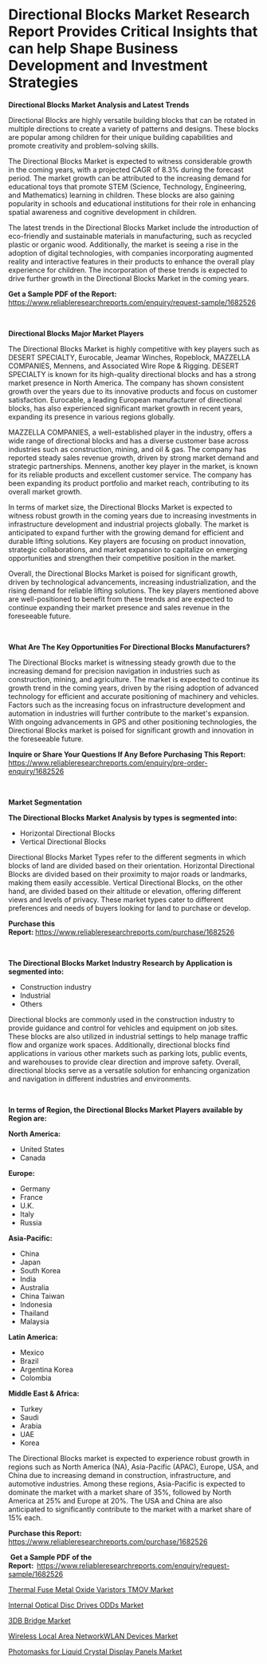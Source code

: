 <p><h1>Directional Blocks Market Research Report Provides Critical Insights that can help Shape Business Development and Investment Strategies</h1></p><p><strong>Directional Blocks Market Analysis and Latest Trends</strong></p>
<p><p>Directional Blocks are highly versatile building blocks that can be rotated in multiple directions to create a variety of patterns and designs. These blocks are popular among children for their unique building capabilities and promote creativity and problem-solving skills.</p><p>The Directional Blocks Market is expected to witness considerable growth in the coming years, with a projected CAGR of 8.3% during the forecast period. The market growth can be attributed to the increasing demand for educational toys that promote STEM (Science, Technology, Engineering, and Mathematics) learning in children. These blocks are also gaining popularity in schools and educational institutions for their role in enhancing spatial awareness and cognitive development in children.</p><p>The latest trends in the Directional Blocks Market include the introduction of eco-friendly and sustainable materials in manufacturing, such as recycled plastic or organic wood. Additionally, the market is seeing a rise in the adoption of digital technologies, with companies incorporating augmented reality and interactive features in their products to enhance the overall play experience for children. The incorporation of these trends is expected to drive further growth in the Directional Blocks Market in the coming years.</p></p>
<p><strong>Get a Sample PDF of the Report:&nbsp;</strong> <a href="https://www.reliableresearchreports.com/enquiry/request-sample/1682526">https://www.reliableresearchreports.com/enquiry/request-sample/1682526</a></p>
<p>&nbsp;</p>
<p><strong>Directional Blocks Major Market Players</strong></p>
<p><p>The Directional Blocks Market is highly competitive with key players such as DESERT SPECIALTY, Eurocable, Jeamar Winches, Ropeblock, MAZZELLA COMPANIES, Mennens, and Associated Wire Rope & Rigging. DESERT SPECIALTY is known for its high-quality directional blocks and has a strong market presence in North America. The company has shown consistent growth over the years due to its innovative products and focus on customer satisfaction.  Eurocable, a leading European manufacturer of directional blocks, has also experienced significant market growth in recent years, expanding its presence in various regions globally.</p><p>MAZZELLA COMPANIES, a well-established player in the industry, offers a wide range of directional blocks and has a diverse customer base across industries such as construction, mining, and oil & gas. The company has reported steady sales revenue growth, driven by strong market demand and strategic partnerships. Mennens, another key player in the market, is known for its reliable products and excellent customer service. The company has been expanding its product portfolio and market reach, contributing to its overall market growth.</p><p>In terms of market size, the Directional Blocks Market is expected to witness robust growth in the coming years due to increasing investments in infrastructure development and industrial projects globally. The market is anticipated to expand further with the growing demand for efficient and durable lifting solutions. Key players are focusing on product innovation, strategic collaborations, and market expansion to capitalize on emerging opportunities and strengthen their competitive position in the market.</p><p>Overall, the Directional Blocks Market is poised for significant growth, driven by technological advancements, increasing industrialization, and the rising demand for reliable lifting solutions. The key players mentioned above are well-positioned to benefit from these trends and are expected to continue expanding their market presence and sales revenue in the foreseeable future.</p></p>
<p>&nbsp;</p>
<p><strong>What Are The Key Opportunities For Directional Blocks Manufacturers?</strong></p>
<p><p>The Directional Blocks market is witnessing steady growth due to the increasing demand for precision navigation in industries such as construction, mining, and agriculture. The market is expected to continue its growth trend in the coming years, driven by the rising adoption of advanced technology for efficient and accurate positioning of machinery and vehicles. Factors such as the increasing focus on infrastructure development and automation in industries will further contribute to the market's expansion. With ongoing advancements in GPS and other positioning technologies, the Directional Blocks market is poised for significant growth and innovation in the foreseeable future.</p></p>
<p><strong>Inquire or Share Your Questions If Any Before Purchasing This Report:</strong> <a href="https://www.reliableresearchreports.com/enquiry/pre-order-enquiry/1682526">https://www.reliableresearchreports.com/enquiry/pre-order-enquiry/1682526</a></p>
<p>&nbsp;</p>
<p><strong>Market Segmentation</strong></p>
<p><strong>The Directional Blocks Market Analysis by types is segmented into:</strong></p>
<p><ul><li>Horizontal Directional Blocks</li><li>Vertical Directional Blocks</li></ul></p>
<p><p>Directional Blocks Market Types refer to the different segments in which blocks of land are divided based on their orientation. Horizontal Directional Blocks are divided based on their proximity to major roads or landmarks, making them easily accessible. Vertical Directional Blocks, on the other hand, are divided based on their altitude or elevation, offering different views and levels of privacy. These market types cater to different preferences and needs of buyers looking for land to purchase or develop.</p></p>
<p><strong>Purchase this Report:&nbsp;</strong><a href="https://www.reliableresearchreports.com/purchase/1682526">https://www.reliableresearchreports.com/purchase/1682526</a></p>
<p>&nbsp;</p>
<p><strong>The Directional Blocks Market Industry Research by Application is segmented into:</strong></p>
<p><ul><li>Construction industry</li><li>Industrial</li><li>Others</li></ul></p>
<p><p>Directional blocks are commonly used in the construction industry to provide guidance and control for vehicles and equipment on job sites. These blocks are also utilized in industrial settings to help manage traffic flow and organize work spaces. Additionally, directional blocks find applications in various other markets such as parking lots, public events, and warehouses to provide clear direction and improve safety. Overall, directional blocks serve as a versatile solution for enhancing organization and navigation in different industries and environments.</p></p>
<p>&nbsp;</p>
<p><strong>In terms of Region, the Directional Blocks Market Players available by Region are:</strong></p>
<p>
    <p> <strong> North America: </strong>
        <ul>
            <li>United States</li>
            <li>Canada</li>
        </ul>
        </p> 
    <p> <strong> Europe: </strong>
        <ul>
            <li>Germany</li>
            <li>France</li>
            <li>U.K.</li>
            <li>Italy</li>
            <li>Russia</li>
        </ul>
        </p> 
    <p> <strong> Asia-Pacific: </strong>
        <ul>
            <li>China</li>
            <li>Japan</li>
            <li>South Korea</li>
            <li>India</li>
            <li>Australia</li>
            <li>China Taiwan</li>
            <li>Indonesia</li>
            <li>Thailand</li>
            <li>Malaysia</li>
        </ul>
        </p> 
    <p> <strong> Latin America: </strong>
        <ul>
            <li>Mexico</li>
            <li>Brazil</li>
            <li>Argentina Korea</li>
            <li>Colombia</li>
        </ul>
        </p> 
    <p> <strong> Middle East & Africa: </strong>
        <ul>
            <li>Turkey</li>
            <li>Saudi</li>
            <li>Arabia</li>
            <li>UAE</li>
            <li>Korea</li>
        </ul>
    </p>
    </p>
<p><p>The Directional Blocks market is expected to experience robust growth in regions such as North America (NA), Asia-Pacific (APAC), Europe, USA, and China due to increasing demand in construction, infrastructure, and automotive industries. Among these regions, Asia-Pacific is expected to dominate the market with a market share of 35%, followed by North America at 25% and Europe at 20%. The USA and China are also anticipated to significantly contribute to the market with a market share of 15% each.</p></p>
<p><strong>Purchase this Report: </strong><a href="https://www.reliableresearchreports.com/purchase/1682526">https://www.reliableresearchreports.com/purchase/1682526</a></p>
<p>&nbsp;<strong>Get a Sample PDF of the Report:&nbsp;&nbsp;</strong><a href="https://www.reliableresearchreports.com/enquiry/request-sample/1682526">https://www.reliableresearchreports.com/enquiry/request-sample/1682526</a></p>
<p><strong></strong></p>
<p><p><a href="https://medium.com/@lawrenceburns7577/thermal-fuse-metal-oxide-varistors-tmov-market-size-reveals-the-best-marketing-channels-in-global-6cd30b57a980">Thermal Fuse Metal Oxide Varistors TMOV Market</a></p><p><a href="https://medium.com/@rubencarter5756/internal-optical-disc-drives-odds-market-size-market-outlook-and-market-forecast-2024-to-2031-e392098f127d">Internal Optical Disc Drives ODDs Market</a></p><p><a href="https://medium.com/@kimberlypowell578/decoding-3db-bridge-market-metrics-market-share-trends-and-growth-patterns-a630fe753d6c">3DB Bridge Market</a></p><p><a href="https://medium.com/@tomazemlak97885/wireless-local-area-networkwlan-devices-nbsp-market-focuses-on-market-share-size-and-projected-5ec189e06286">Wireless Local Area NetworkWLAN Devices Market</a></p><p><a href="https://medium.com/@v8581137/photomasks-for-liquid-crystal-display-panels-market-research-report-its-history-and-forecast-2024-f6e686e94431">Photomasks for Liquid Crystal Display Panels Market</a></p></p>